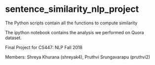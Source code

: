 # sentence_similarity_nlp_project

The Python scripts contain all the functions to compute similarity

The ipython notebook contains the analysis we performed on Quora dataset.

Final Project for CS447: NLP Fall 2018

Members: Shreya Khurana (shreyak4), Pruthvi Srungavarapu (pruthvi2)
